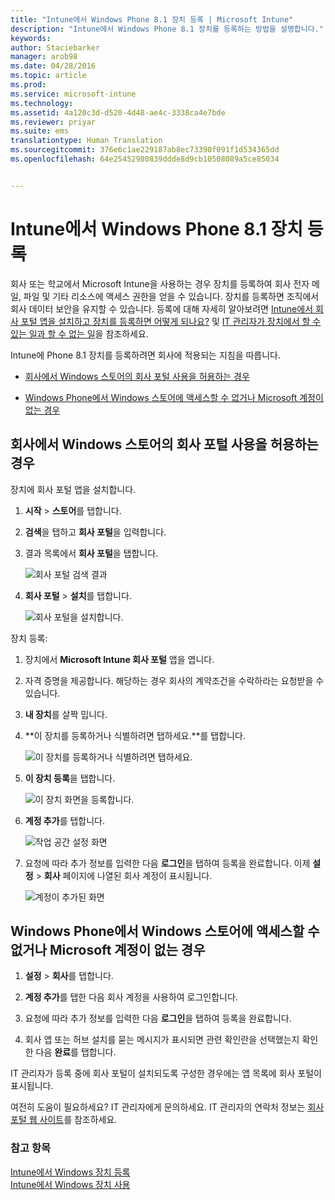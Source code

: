 ```yaml
---
title: "Intune에서 Windows Phone 8.1 장치 등록 | Microsoft Intune"
description: "Intune에서 Windows Phone 8.1 장치를 등록하는 방법을 설명합니다."
keywords: 
author: Staciebarker
manager: arob98
ms.date: 04/28/2016
ms.topic: article
ms.prod: 
ms.service: microsoft-intune
ms.technology: 
ms.assetid: 4a120c3d-d520-4d48-ae4c-3338ca4e7bde
ms.reviewer: priyar
ms.suite: ems
translationtype: Human Translation
ms.sourcegitcommit: 376e6c1ae229187ab8ec73390f091f1d534365dd
ms.openlocfilehash: 64e25452980839ddde8d9cb10508089a5ce85034


---
```



# Intune에서 Windows Phone 8.1 장치 등록

회사 또는 학교에서 Microsoft Intune을 사용하는 경우 장치를 등록하여 회사 전자 메일, 파일 및 기타 리소스에 액세스 권한을 얻을 수 있습니다. 장치를 등록하면 조직에서 회사 데이터 보안을 유지할 수 있습니다. 등록에 대해 자세히 알아보려면 [Intune에서 회사 포털 앱을 설치하고 장치를 등록하면 어떻게 되나요?](what-happens-if-you-install-the-company-portal-app-and-enroll-your-device-in-intune-windows.md) 및 [IT 관리자가 장치에서 할 수 있는 일과 할 수 없는 일](what-can-your-it-administrator-see-when-you-enroll-your-device-in-intune-windows.md)을 참조하세요.


Intune에 Phone 8.1 장치를 등록하려면 회사에 적용되는 지침을 따릅니다.

-   [회사에서 Windows 스토어의 회사 포털 사용을 허용하는 경우](#if-your-company-lets-you-use-the-company-portal-from-the-windows-store)

-   [Windows Phone에서 Windows 스토어에 액세스할 수 없거나 Microsoft 계정이 없는 경우](#if-you-are-not-allowed-to-access-the-windows-store-from-your-windows-phone-or-if-you-do-not-have-a-microsoft-account)

## 회사에서 Windows 스토어의 회사 포털 사용을 허용하는 경우
장치에 회사 포털 앱을 설치합니다.

1.  **시작** &gt; **스토어**를 탭합니다.

2.  **검색**을 탭하고 **회사 포털**을 입력합니다.

3.  결과 목록에서 **회사 포털**을 탭합니다.

    ![회사 포털 검색 결과](./media/WP81-1-CP-search-store-v2.png)

4.  **회사 포털** &gt; **설치**를 탭합니다.

    ![회사 포털을 설치합니다.](./media/WP81-2-CP-install-v2.png)

장치 등록:

1.  장치에서 **Microsoft Intune 회사 포털** 앱을 엽니다.

2.  자격 증명을 제공합니다. 해당하는 경우 회사의 계약조건을 수락하라는 요청받을 수 있습니다.

3.  **내 장치**를 살짝 밉니다.

4.  **이 장치를 등록하거나 식별하려면 탭하세요.**를 탭합니다.

    ![이 장치를 등록하거나 식별하려면 탭하세요.](./media/WP81-enroll-1-swipe-my-devices.png)

5.  **이 장치 등록**을 탭합니다.

    ![이 장치 화면을 등록합니다.](./media/WP81-enroll-2-enroll-this-device.png)

6.  **계정 추가**를 탭합니다.

    ![작업 공간 설정 화면](./media/WP81-enroll-3-workplace-add-acct.png)

7.  요청에 따라 추가 정보를 입력한 다음 **로그인**을 탭하여 등록을 완료합니다. 이제 **설정** &gt; **회사** 페이지에 나열된 회사 계정이 표시됩니다.

    ![계정이 추가된 화면](./media/WP81-enroll-4-account-added.png)

## Windows Phone에서 Windows 스토어에 액세스할 수 없거나 Microsoft 계정이 없는 경우

1.  **설정** &gt; **회사**를 탭합니다.

2.  **계정 추가**를 탭한 다음 회사 계정을 사용하여 로그인합니다.

3.  요청에 따라 추가 정보를 입력한 다음 **로그인**을 탭하여 등록을 완료합니다.

4.  회사 앱 또는 허브 설치를 묻는 메시지가 표시되면 관련 확인란을 선택했는지 확인한 다음 **완료**를 탭합니다.

IT 관리자가 등록 중에 회사 포털이 설치되도록 구성한 경우에는 앱 목록에 회사 포털이 표시됩니다.

여전히 도움이 필요하세요? IT 관리자에게 문의하세요. IT 관리자의 연락처 정보는 [회사 포털 웹 사이트](http://portal.manage.microsoft.com)를 참조하세요.

### 참고 항목
[Intune에서 Windows 장치 등록](enroll-your-device-in-intune-windows.md)</br>
[Intune에서 Windows 장치 사용](using-your-windows-device-with-intune.md)




<!--HONumber=Jul16_HO3-->


